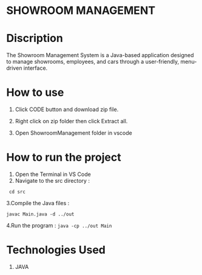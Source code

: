 # SHOWROOM MANAGEMENT
# Discription
The Showroom Management System is a Java-based application designed to manage showrooms, employees, and cars through a user-friendly, menu-driven interface.

# How to use
1. Click CODE button and download zip file.

2. Right click on zip folder then click Extract all.

3. Open ShowroomManagement folder in vscode

# How to run the project
1. Open the Terminal in VS Code 
2. Navigate to the src directory :
   
``` cd src```

3.Compile the Java files :

``` javac Main.java -d ../out ```

4.Run the program :
```java -cp ../out Main```

# Technologies Used
1.    JAVA




   
      
      
